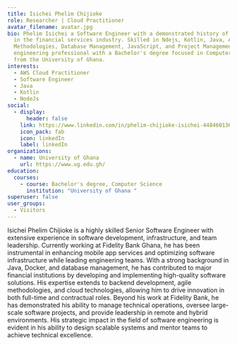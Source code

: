 ```yaml
---
title: Isichei Phelim Chijioke
role: Researcher | Cloud Practitioner
avatar_filename: avatar.jpg
bio: Phelim Isichei a Software Engineer with a demonstrated history of working
  in the financial services industry. Skilled in Ndejs, Kotlin, Java, Agile
  Methodologies, Database Management, JavaScript, and Project Management. Strong
  engineering professional with a Bachelor's degree focused in Computer Science
  from the University of Ghana.
interests:
  - AWS Cloud Practitioner
  - Software Engineer
  - Java
  - Kotlin
  - NodeJs
social:
  - display:
      header: false
    link: https://www.linkedin.com/in/phelim-chijioke-isichei-448460136/
    icon_pack: fab
    icon: linkedIn
    label: linkedIn
organizations:
  - name: University of Ghana
    url: https://www.ug.edu.gh/
education:
  courses:
    - course: Bachelor's degree, Computer Science
      institution: "University of Ghana "
superuser: false
user_groups:
  - Visitors
---
```


Isichei Phelim Chijioke is a highly skilled Senior Software Engineer with extensive experience in software development, infrastructure, and team leadership. Currently working at Fidelity Bank Ghana, he has been instrumental in enhancing mobile app services and optimizing software infrastructure while leading engineering teams. With a strong background in Java, Docker, and database management, he has contributed to major financial institutions by developing and implementing high-quality software solutions. His expertise extends to backend development, agile methodologies, and cloud technologies, allowing him to drive innovation in both full-time and contractual roles. Beyond his work at Fidelity Bank, he has demonstrated his ability to manage technical operations, oversee large-scale software projects, and provide leadership in remote and hybrid environments. His strategic impact in the field of software engineering is evident in his ability to design scalable systems and mentor teams to achieve technical excellence.
